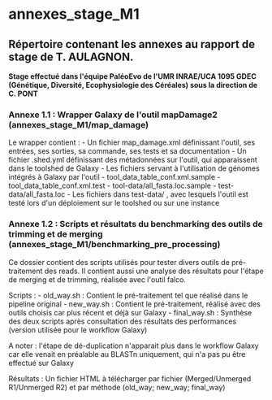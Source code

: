 # annexes_stage_M1
## Répertoire contenant les annexes au rapport de stage de T. AULAGNON.
**Stage effectué dans l'équipe PaléoEvo de l'UMR INRAE/UCA 1095 GDEC (Génétique, Diversité, Ecophysiologie des Céréales) sous la direction de C. PONT**

### Annexe 1.1 : **Wrapper Galaxy de l'outil mapDamage2** (annexes_stage_M1/map_damage)

Le wrapper contient :
    - Un fichier map_damage.xml définissant l'outil, ses entrées, ses sorties, sa commande, ses tests et sa documentation
    - Un fichier .shed.yml définissant des métadonnées sur l'outil, qui apparaissent dans le toolshed de Galaxy
    - Les fichiers servant à l'utilisation de génomes intégrés à Galaxy par l'outil
        - tool_data_table_conf.xml.sample
        - tool_data_table_conf.xml.test
        - tool-data/all_fasta.loc.sample
        - test-data/all_fasta.loc
    - Les fichiers dans test-data/ , avec lesquels l'outil est testé lors d'un déploiement sur le toolshed ou sur une instance 

### Annexe 1.2 : **Scripts et résultats du benchmarking des outils de trimming et de merging** (annexes_stage_M1/benchmarking_pre_processing)

Ce dossier contient des scripts utilisés pour tester divers outils de pré-traitement des reads.
Il contient aussi une analyse des résultats pour l'étape de merging et de trimming, réalisée avec l'outil falco.

Scripts :
    - old_way.sh : Contient le pré-traitement tel que réalisé dans le pipeline original
    - new_way.sh : Contient le pré-traitement, réalisé avec des outils choisis car plus récent et déjà sur Galaxy
    - final_way.sh : Synthèse des deux scripts après consultation des résultats des performances (version utilisée pour le workflow Galaxy)

A noter : l'étape de dé-duplication n'apparait plus dans le workflow Galaxy car elle venait en préalable au BLASTn uniquement, qui n'a pas pu être effectué sur Galaxy

Résultats : Un fichier HTML à télécharger par fichier (Merged/Unmerged R1/Unmerged R2) et par méthode (old_way; new_way; final_way)



